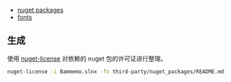 - [nuget packages](./nuget_packages/README.md)
- [fonts](./fonts/README.md)

## 生成

使用 [nuget-license](https://github.com/sensslen/nuget-license) 对依赖的 nuget 包的许可证进行整理。

```bash
nuget-license -i Bammemo.slnx -fo third-party/nuget_packages/README.md -d third-party/nuget_packages/
```